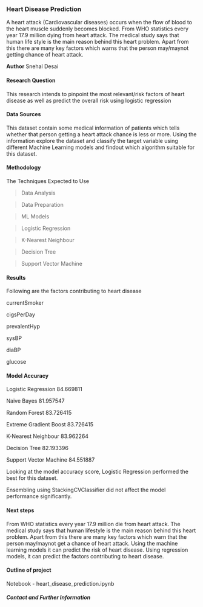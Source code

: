 ### Heart Disease Prediction
A heart attack (Cardiovascular diseases) occurs when the flow of blood to the heart muscle suddenly becomes blocked. From WHO statistics every year 17.9 million dying from heart attack. The medical study says that human life style is the main reason behind this heart problem. Apart from this there are many key factors which warns that the person may/maynot getting chance of heart attack.

**Author**
Snehal Desai

#### Research Question
This research intends to pinpoint the most relevant/risk factors of heart disease as well as predict the overall risk using logistic regression

#### Data Sources
This dataset contain some medical information of patients which tells whether that person getting a heart attack chance is less or more. Using the information explore the dataset and classify the target variable using different Machine Learning models and findout which algorithm suitable for this dataset.

#### Methodology
The Techniques Expected to Use
> Data Analysis

> Data Preparation

> ML Models

> Logistic Regression

> K-Nearest Neighbour

> Decision Tree

> Support Vector Machine


#### Results
Following are the factors contributing to heart disease

currentSmoker

cigsPerDay

prevalentHyp

sysBP

diaBP

glucose

 
#### Model Accuracy


Logistic Regression 84.669811

Naive Bayes 81.957547

Random Forest 83.726415

Extreme Gradient Boost 83.726415

K-Nearest Neighbour 83.962264

Decision Tree 82.193396

Support Vector Machine 84.551887

Looking at the model accuracy score, Logistic Regression performed the best for this dataset.

Ensembling using StackingCVClassifier did not affect the model performance significantly.

#### Next steps
From WHO statistics every year 17.9 million die from heart attack. The medical study says that human lifestyle is the main reason behind this heart problem.
Apart from this there are many key factors which warn that the person may/maynot get a chance of heart attack. Using the machine learning models it can predict the risk of heart disease. Using regression models, it can predict the factors contributing to heart disease.

#### Outline of project
Notebook - heart_disease_prediction.ipynb


##### Contact and Further Information


